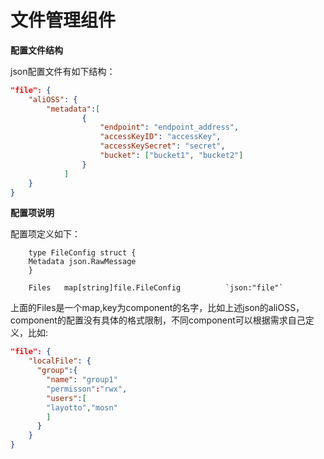 # 文件管理组件

**配置文件结构**

json配置文件有如下结构：

```json
"file": {
    "aliOSS": {
        "metadata":[
                {
                    "endpoint": "endpoint_address",
                    "accessKeyID": "accessKey",
                    "accessKeySecret": "secret",
                    "bucket": ["bucket1", "bucket2"]
                }
            ]
    }
}
```


**配置项说明**

配置项定义如下：

```golang
    type FileConfig struct {
	Metadata json.RawMessage
    }

    Files   map[string]file.FileConfig          `json:"file"`
```

上面的Files是一个map,key为component的名字，比如上述json的aliOSS，component的配置没有具体的格式限制，不同component可以根据需求自己定义，比如:

```json
"file": {
    "localFile": {
      "group":{
        "name": "group1"
        "permisson":"rwx",
        "users":[
        "layotto","mosn"
        ]       
      }   
    }
}
```




